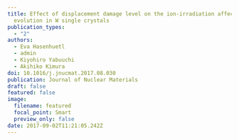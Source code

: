 ```yaml
---
title: Effect of displacement damage level on the ion-irradiation affected zone
  evolution in W single crystals
publication_types:
  - "2"
authors:
  - Eva Hasenhuetl
  - admin
  - Kiyohiro Yabuuchi
  - Akihiko Kimura
doi: 10.1016/j.jnucmat.2017.08.030
publication: Journal of Nuclear Materials
draft: false
featured: false
image:
  filename: featured
  focal_point: Smart
  preview_only: false
date: 2017-09-02T11:21:05.242Z
---
```


